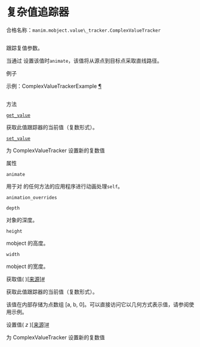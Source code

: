 # 复杂值追踪器

合格名称：`manim.mobject.value\_tracker.ComplexValueTracker`


```py

```

跟踪复值参数。

当通过 设置该值时`animate`，该值将从源点到目标点采取直线路径。

例子

示例：ComplexValueTrackerExample [¶](#complexvaluetrackerexample)

```py

```


方法

[`get_value`](#manim.mobject.value_tracker.ComplexValueTracker.get_value "manim.mobject.value_tracker.ComplexValueTracker.get_value")

获取此值跟踪器的当前值（复数形式）。

[`set_value`](#manim.mobject.value_tracker.ComplexValueTracker.set_value "manim.mobject.value_tracker.ComplexValueTracker.set_value")

为 ComplexValueTracker 设置新的复数值

属性

`animate`

用于对 的任何方法的应用程序进行动画处理`self`。

`animation_overrides`

`depth`

对象的深度。

`height`

mobject 的高度。

`width`

mobject 的宽度。

获取值( )[\[来源\]](../_modules/manim/mobject/value_tracker.html#ComplexValueTracker.get_value)[#](#manim.mobject.value_tracker.ComplexValueTracker.get_value "此定义的固定链接")

获取此值跟踪器的当前值（复数形式）。

该值在内部存储为点数组 \[a, b, 0\]。可以直接访问它以几何方式表示值，请参阅使用示例。

设置值( _z_ )[\[来源\]](../_modules/manim/mobject/value_tracker.html#ComplexValueTracker.set_value)[#](#manim.mobject.value_tracker.ComplexValueTracker.set_value "此定义的固定链接")

为 ComplexValueTracker 设置新的复数值

